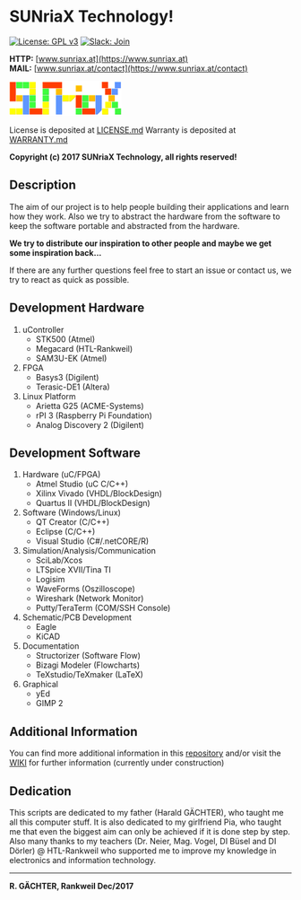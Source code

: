 ﻿# SUNriaX Technology!

[![License: GPL v3](https://img.shields.io/badge/License-GPL%20v3-blue.svg)](https://www.gnu.org/licenses/gpl-3.0)
[![Slack: Join](https://img.shields.io/badge/Slack-Join-blue.svg)](https://join.slack.com/t/sunriax-technology/shared_invite/enQtMjg3OTE2MjIyMTE2LTU1MmEwNmY5Y2Y3MTNjNzFhYzE5NTFkYWY4NzE0YmQzNzA5NjBkMWQ3ODkyNDI1NjJmMGIwYzMwOGI5ZjA2MDg)

**HTTP:** [www.sunriax.at](https://www.sunriax.at)   
**MAIL:** [www.sunriax.at/contact](https://www.sunriax.at/contact) 

![SUNriaX Logo](https://raw.githubusercontent.com/sunriax/manual/master/docs/image/logo.png "SUNriaX Logo")

License is deposited at [LICENSE.md](https://github.com/sunriax/manual/blob/master/LICENSE.md)
Warranty is deposited at [WARRANTY.md](https://github.com/sunriax/manual/blob/master/WARRANTY.md) 

**Copyright (c) 2017 SUNriaX Technology, all rights reserved!**


## Description

The aim of our project is to help people building their applications and learn how they work. Also we try to abstract the hardware from the software to keep the software portable and abstracted from the hardware.

**We try to distribute our inspiration to other people and maybe we get some inspiration back...**

If there are any further questions feel free to start an issue or contact us, we try to react as quick as possible.


## Development Hardware

1. uController
   * STK500 (Atmel)
   * Megacard (HTL-Rankweil)
   * SAM3U-EK (Atmel)
1. FPGA
   * Basys3 (Digilent)
   * Terasic-DE1 (Altera)
1. Linux Platform
   * Arietta G25 (ACME-Systems)
   * rPI 3 (Raspberry Pi Foundation)
   * Analog Discovery 2 (Digilent)


## Development Software

1. Hardware (uC/FPGA)
   * Atmel Studio (uC C/C++)
   * Xilinx Vivado (VHDL/BlockDesign)
   * Quartus II (VHDL/BlockDesign)
1. Software (Windows/Linux)
   * QT Creator (C/C++)
   * Eclipse (C/C++)
   * Visual Studio (C#/.netCORE/R)
1. Simulation/Analysis/Communication
   * SciLab/Xcos
   * LTSpice XVII/Tina TI
   * Logisim
   * WaveForms (Oszilloscope)
   * Wireshark (Network Monitor)
   * Putty/TeraTerm (COM/SSH Console)
1. Schematic/PCB Development
   * Eagle
   * KiCAD
1. Documentation
   * Structorizer (Software Flow)
   * Bizagi Modeler (Flowcharts)
   * TeXstudio/TeXmaker (LaTeX)
1. Graphical
   * yEd
   * GIMP 2


## Additional Information

You can find more additional information in this [repository](./docs/manual.md) and/or visit the [WIKI](https://wiki.sunriax.at/) for further information (currently under construction)


## Dedication

This scripts are dedicated to my father (Harald GÄCHTER), who taught me all this computer stuff. It is also dedicated to my girlfriend Pia, who taught me that even the biggest aim can only be achieved if it is done step by step. Also many thanks to my teachers (Dr. Neier, Mag. Vogel, DI Büsel and DI Dörler) @ HTL-Rankweil who supported me to improve my knowledge in electronics and information technology.

---
**R. GÄCHTER, Rankweil Dec/2017**
